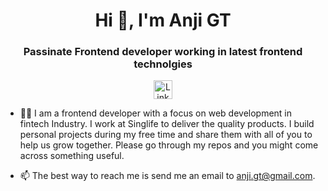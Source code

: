 <h1 align="center">Hi 👋, I'm Anji GT </h1>
<h3 align="center">Passinate Frontend developer working in latest frontend technolgies</h3>

<div align=center>
  <a href="https://www.linkedin.com/in/anji-gt-61bb8446/"><img src="https://cdn.worldvectorlogo.com/logos/linkedin-icon-2.svg" title="Linkedin" alt="Linkedin Account" width="30"/></a>

</div>

- 👨‍💻 I am a frontend developer with a focus on web development in fintech Industry. I work at Singlife to deliver the quality products. I build personal projects during my free time and share them with all of you to help us grow together. Please go through my repos and you might come across something useful.



- 📫 The best way to reach me is send me an email to anji.gt@gmail.com.

<br>

<br>
